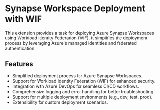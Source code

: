 # Synapse Workspace Deployment with WIF

This extension provides a task for deploying Azure Synapse Workspaces using Workload Identity Federation (WIF). It simplifies the deployment process by leveraging Azure's managed identities and federated authentication.

## Features

- Simplified deployment process for Azure Synapse Workspaces.
- Support for Workload Identity Federation (WIF) for enhanced security.
- Integration with Azure DevOps for seamless CI/CD workflows.
- Comprehensive logging and error handling for better troubleshooting.
- Support for multiple deployment environments (e.g., dev, test, prod).
- Extensibility for custom deployment scenarios.
